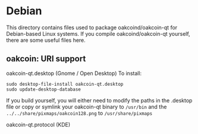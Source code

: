 
Debian
====================
This directory contains files used to package oakcoind/oakcoin-qt
for Debian-based Linux systems. If you compile oakcoind/oakcoin-qt yourself, there are some useful files here.

## oakcoin: URI support ##


oakcoin-qt.desktop  (Gnome / Open Desktop)
To install:

	sudo desktop-file-install oakcoin-qt.desktop
	sudo update-desktop-database

If you build yourself, you will either need to modify the paths in
the .desktop file or copy or symlink your oakcoin-qt binary to `/usr/bin`
and the `../../share/pixmaps/oakcoin128.png` to `/usr/share/pixmaps`

oakcoin-qt.protocol (KDE)


